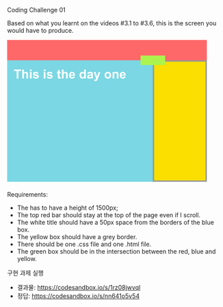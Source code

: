 Coding Challenge 01

Based on what you learnt on the videos #3.1 to #3.6, this is the screen you would have to produce.

![image](./image/screen.png)

Requirements:

- The <body> has to have a height of 1500px;
- The top red bar should stay at the top of the page even if I scroll.
- The white title should have a 50px space from the borders of the blue box.
- The yellow box should have a grey border.
- There should be one .css file and one .html file.
- The green box should be in the intersection between the red, blue and yellow.


구현 과제 실행
- 결과물: https://codesandbox.io/s/1rz08jwvql
- 정답: https://codesandbox.io/s/nn641o5v54